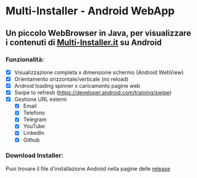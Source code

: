 # Multi-Installer - Android WebApp
## Un piccolo WebBrowser in Java, per visualizzare i contenuti di <a href="https://multi-installer.it" target="blank">Multi-Installer.it</a> su Android

### Funzionalità:

- [x] Visualizzazione completa x dimensione schermo (Android WebView)
- [x] Orientamento orizzontale/verticale (no reload)
- [x] Android loading spinner x caricamento pagine web
- [x] Swipe to refresh (https://developer.android.com/training/swipe)
- [x] Gestione URL esterni
  - [x] Email
  - [x] Telefono
  - [x] Telegram
  - [x] YouTube
  - [x] LinkedIn
  - [x] Github

### Download Installer:

Puoi trovare il file d'installazione Android nella pagine delle <a href="https://github.com/Fabrizio04/Multi-Installer-Android-WebApp/releases/">release</a>
